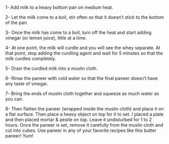 1- Add milk to a heavy bottom pan on medium heat.

2- Let the milk come to a boil, stir often so that it doesn’t stick to the bottom of the pan.

3- Once the milk has come to a boil, turn off the heat and start adding vinegar (or lemon juice), little at a time.

4- At one point, the milk will curdle and you will see the whey separate. At that point, stop adding the curdling agent and wait for 5 minutes so that the milk curdles completely.

5- Drain the curdled milk into a muslin cloth.

6- Rinse the paneer with cold water so that the final paneer doesn’t have any taste of vinegar.

7- Bring the ends of muslin cloth together and squeeze as much water as you can.

8- Then flatten the paneer (wrapped inside the muslin cloth) and place it on a flat surface. Then place a heavy object on top for it to set.
I placed a plate and then placed mortar & pestle on top. Leave it undisturbed for 1 to 2 hours.
Once the paneer is set, remove it carefully from the muslin cloth and cut into cubes.
Use paneer in any of your favorite recipes like this butter paneer! Yum!
